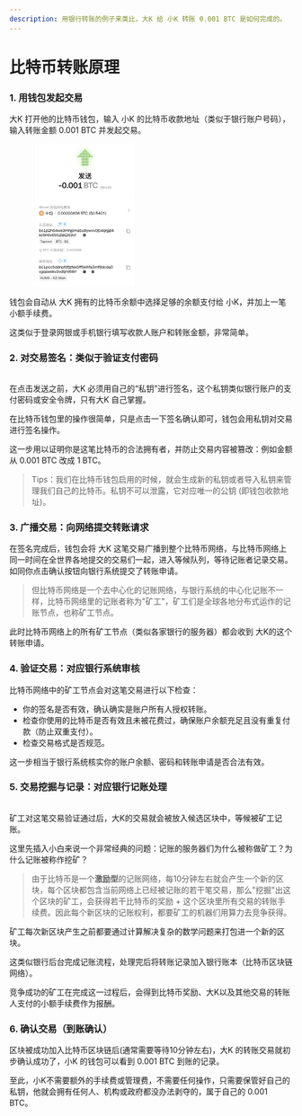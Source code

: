 ```yaml
---
description: 用银行转账的例子来类比，大K 给 小K 转账 0.001 BTC 是如何完成的。
---
```


# 比特币转账原理

### 1. 用钱包发起**交易**

大K 打开他的比特币钱包，输入 小K 的比特币收款地址（类似于银行账户号码），输入转账金额 0.001 BTC 并发起交易。

<figure><img src="../.gitbook/assets/image.png" alt="" width="185"><figcaption></figcaption></figure>

钱包会自动从 大K 拥有的比特币余额中选择足够的余额支付给 小K，并加上一笔小额手续费。

这类似于登录网银或手机银行填写收款人账户和转账金额，非常简单。



### **2. 对交易签名：类似于验证支付密码**

\
在点击发送之前，大K 必须用自己的“私钥”进行签名，这个私钥类似银行账户的支付密码或安全令牌，只有大K 自己掌握。

在比特币钱包里的操作很简单，只是点击一下签名确认即可，钱包会用私钥对交易进行签名操作。

这一步用以证明你是这笔比特币的合法拥有者，并防止交易内容被篡改：例如金额从 0.001 BTC 改成 1 BTC。

> Tips：我们在比特币钱包启用的时候，就会生成新的私钥或者导入私钥来管理我们自己的比特币。私钥不可以泄露，它对应唯一的公钥 (即钱包收款地址)。



### **3. 广播交易：向网络提交转账请求**

在签名完成后，钱包会将 大K 这笔交易广播到整个比特币网络，与比特币网络上同一时间在全世界各地提交的交易们一起，进入等候队列，等待记账者记录交易。如同你点击确认按钮向银行系统提交了转账申请。

> 但比特币网络是一个去中心化的记账网络，与银行系统的中心化记账不一样，比特币网络里的记账者称为"矿工"，矿工们是全球各地分布式运作的记账节点，也称矿工节点。

此时比特币网络上的所有矿工节点（类似各家银行的服务器）都会收到 大K的这个转账申请。



### **4. 验证交易：对应银行系统审核** 

比特币网络中的矿工节点会对这笔交易进行以下检查：

* 你的签名是否有效，确认确实是账户所有人授权转账。
* 检查你使用的比特币是否有效且未被花费过，确保账户余额充足且没有重复付款（防止双重支付）。
* 检查交易格式是否规范。

这一步相当于银行系统核实你的账户余额、密码和转账申请是否合法有效。



### **5. 交易挖掘与记录：对应银行记账处理**

\
矿工对这笔交易验证通过后，大K的交易就会被放入候选区块中，等候被矿工记账。



这里先插入小白来说一个非常经典的问题：记账的服务器们为什么被称做矿工？为什么记账被称作挖矿？

> 由于比特币是一个**激励型**的记账网络，每10分钟左右就会产生一个新的区块，每个区块都包含当前网络上已经被记账的若干笔交易，那么"挖掘"出这个区块的矿工，会获得若干比特币的奖励 + 这个区块里所有交易的转账手续费。因此每个新区块的记账权利，都要矿工的机器们用算力去竞争获得。

矿工每次新区块产生之前都要通过计算解决复杂的数学问题来打包进一个新的区块。

这类似银行后台完成记账流程，处理完后将转账记录加入银行账本（比特币区块链网络）。

竞争成功的矿工在完成这一过程后，会得到比特币奖励、大K以及其他交易的转账人支付的小额手续费作为报酬。



### **6. 确认交易（到账确认）**

区块被成功加入比特币区块链后(通常需要等待10分钟左右)，大K 的转账交易就初步确认成功了，小K 的钱包可以看到 0.001 BTC 到账的记录。

至此，小K不需要额外的手续费或管理费，不需要任何操作，只需要保管好自己的私钥，他就会拥有任何人、机构或政府都没办法剥夺的，属于自己的 0.001 BTC。





